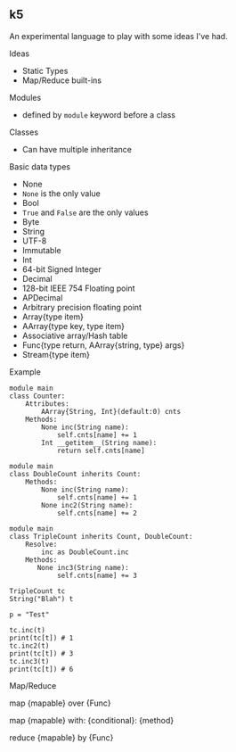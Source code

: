 k5
--
An experimental language to play with some ideas I've had.

Ideas
* Static Types
* Map/Reduce built-ins

Modules
* defined by `module` keyword before a class

Classes
* Can have multiple inheritance


Basic data types
* None
 * `None` is the only value
* Bool
 *  `True` and `False` are the only values
* Byte
* String
 * UTF-8
 * Immutable
* Int
 * 64-bit Signed Integer
* Decimal
 * 128-bit IEEE 754 Floating point
* APDecimal
 * Arbitrary precision floating point
* Array{type item}
* AArray{type key, type item}
 * Associative array/Hash table
* Func{type return, AArray{string, type} args}
* Stream{type item}

Example

    module main
    class Counter:
        Attributes:
            AArray{String, Int}(default:0) cnts
        Methods:
            None inc(String name):
                self.cnts[name] += 1
            Int __getitem__(String name):
                return self.cnts[name]

    module main
    class DoubleCount inherits Count:
        Methods:
            None inc(String name):
                self.cnts[name] += 1
            None inc2(String name):
                self.cnts[name] += 2

    module main
    class TripleCount inherits Count, DoubleCount:
        Resolve:
            inc as DoubleCount.inc
        Methods:
           None inc3(String name):
                self.cnts[name] += 3 

    TripleCount tc
    String("Blah") t

    p = "Test"

    tc.inc(t)
    print(tc[t]) # 1
    tc.inc2(t) 
    print(tc[t]) # 3
    tc.inc3(t) 
    print(tc[t]) # 6

Map/Reduce

map {mapable} over {Func}

map {mapable} with:
    {conditional}:
        {method}

reduce {mapable} by {Func}
